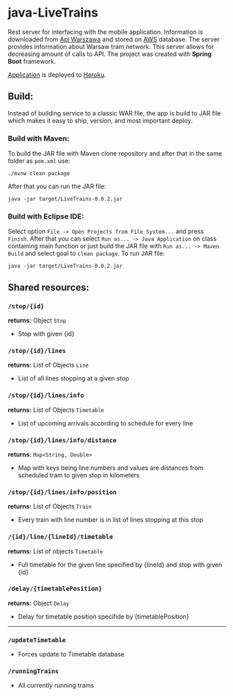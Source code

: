 # java-LiveTrains

Rest server for interfacing with the mobile application. Information is downloaded from [Api Warszawa][1] and stored on [AWS][2] database. 
The server provides information about Warsaw tram network. This server allows for decreasing amount of calls to API.
The project was created with **Spring Boot** framework.

[Application][3] is deployed to [Heroku][4].

[1]: https://api.um.warszawa.pl/
[2]: awseducate.com/
[3]: https://still-reef-32346.herokuapp.com/stop/100604
[4]: https://www.heroku.com/

## Build: 

Instead of building service to a classic WAR file, the app is build to JAR file which makes it easy to ship, version, and most important deploy.

### Build with Maven:

To build the JAR file with Maven clone repository and after that in the same folder as `pom.xml` use:
```
./mvnw clean package
```
After that you can run the JAR file:
```
java -jar target/LiveTrains-0.0.2.jar
```
### Build with Eclipse IDE:

Select option `File -> Open Projects from File System...` and press `Finish`.
After that you can select `Run as... -> Java Application` on class containing main function or 
just build the JAR file with `Run as... -> Maven Build` and select goal to `clean package`.
To run JAR file:
```
java -jar target/LiveTrains-0.0.2.jar
```

## Shared resources:

### `/stop/{id}`
**returns:** Object `Stop` 
- Stop with given {id}

### `/stop/{id}/lines`
**returns:** List of Objects `Line` 
- List of all lines stopping at a given stop

### `/stop/{id}/lines/info`
**returns:** List of Objects `Timetable`
- List of upcoming arrivals according to schedule for every line

### `/stop/{id}/lines/info/distance`
**returns:** `Map<String, Double>`
- Map with keys being line numbers and values are distances from scheduled tram to given stop in kilometers

### `/stop/{id}/lines/info/position`
**returns:** List of Objects `Train`
- Every train with line number is in list of lines stopping at this stop

### `/{id}/line/{lineId}/timetable`
**returns:** List of objects `Timetable`
- Full timetable for the given line specified by {lineId} and stop with given {id}

### `/delay/{timetablePosition}`
**returns:** Object `Delay`
- Delay for timetable position specifide by {timetablePosition}

***

### `/updateTimetable`
- Forces update to Timetable database
### `/runningTrains`
- All currently running trams